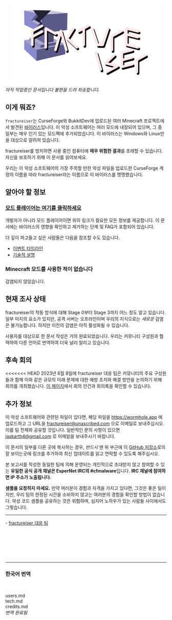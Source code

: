 <p align="center">
    <img src="docs/media/logo.svg" alt="fractureiser 로고" height="240">
</p>

_아직 작업중인 문서입니다 불편을 드려 죄송합니다._

## 이게 뭐죠?

`fractureiser`는 CurseForge와 BukkitDev에 업로드된 여러 Minecraft 프로젝트에서 발견된 [바이러스](https://en.wikipedia.org/wiki/Computer_virus)입니다. 이 악성 소프트웨어는 여러 모드에 내장되어 있으며, 그 중 일부는 매우 인기 있는 모드팩에 추가되었습니다. 이 바이러스는 Windows와 Linux만을 대상으로 알려져 있습니다.

fractureiser를 방치하면 사용 중인 컴퓨터에 **매우 위험한 결과**를 초래할 수 있습니다. 자신을 보호하기 위해 이 문서를 읽어보세요.

우리는 이 악성 소프트웨어의 가장 주목할 만한 악성 파일을 업로드한 CurseForge 계정의 이름을 따라 fractureiser라는 이름으로 이 바이러스를 명명했습니다.

## 알아야 할 정보

### [모드 플레이어는 여기를 클릭하세요](./docs/users.md)

개발자가 아니라 모드 플레이어이면 위의 링크가 필요한 모든 정보를 제공합니다. 이 문서에는 바이러스의 영향을 확인하고 제거하는 단계 및 FAQ가 포함되어 있습니다.

더 깊이 파고들고 싶은 사람들은 다음을 참조할 수도 있습니다.

- [이벤트 타임라인](docs/timeline.md)
- [기술적 설명](docs/tech.md)

### Minecraft 모드를 사용한 적이 없습니다

감염되지 않았습니다.

## 현재 조사 상태

fractureiser의 작동 방식에 대해 Stage 0부터 Stage 3까지 어느 정도 알고 있습니다. 일부 미지의 요소가 있지만, 공격 서버는 오프라인이며 우리의 지식으로는 _새로운_ 감염은 불가능합니다. 하지만 이전의 감염은 아직 활성화될 수 있습니다.

사용자를 대상으로 한 문서 작성은 거의 완료되었습니다. 우리는 커뮤니티 구성원과 협력하여 다른 언어로 번역하여 더욱 널리 알리고 있습니다.

## 후속 회의

<<<<<<< HEAD
2023년 6월 8일에 fractureiser 대응 팀은 커뮤니티의 주요 구성원들과 함께 이와 같은 규모의 미래 문제에 대한 예방 조치와 해결 방안을 논의하기 위해 회의를 개최했습니다.
[이 페이지](https://github.com/fractureiser-investigation/fractureiser/blob/main/docs/2023-06-08-meeting.md)에서 회의 안건과 회의록을 확인할 수 있습니다.

## 추가 정보

이 악성 소프트웨어와 관련된 파일이 있다면, 해당 파일을 https://wormhole.app 에 업로드하고 그 URL을 fractureiser@unascribed.com 으로 이메일로 보내주십시오. 이를 팀 전체와 공유할 것입니다.
일반적인 문의 사항이 있으면 jaskarth4@gmail.com 로 이메일을 보내주시기 바랍니다.

이 문서의 일부를 다른 곳에 복사하는 경우, _반드시_ 맨 위 부근에 이 [GitHub 저장소](https://github.com/fractureiser-investigation/fractureiser)로의 잘 보이는곳에 링크를 추가하여 최신 업데이트를 읽고 연락할 수 있도록 해주십시오.

본 보고서를 작성한 동일한 팀에 의해 운영되는 개인적으로 초대받지 않고 참여할 수 있는 **유일한 공식 공개 채널은 EsperNet IRC의 #cfmalware**입니다. **IRC 채널에 참여하면 IP 주소가 노출됩니다.**

**샘플을 요청하지 마세요.** 만약 여러분이 경험과 자격을 가지고 있다면, 그것은 좋은 일이지만, 우리 팀의 한정된 시간을 소비하지 않고는 여러분의 경험을 확인할 방법이 없습니다. 악성 코드 샘플을 공유하는 것은 위험하며, 심지어 노하우가 있는 사람들 사이에서도 그렇습니다.

---

\- [fractureiser 대응 팀](docs/credits.md)

<br/>
<br/>
<br/>
<br/>
<br/>

---

### 한국어 번역

<br/>

users.md  
tech.md  
credits.md  
_번역 완료됨_
